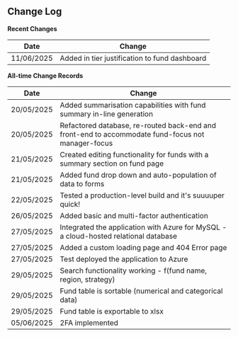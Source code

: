 ## Change Log

**Recent Changes**

| Date      | Change |
| ----------- | ----------- |
| 11/06/2025   | Added in tier justification to fund dashboard |

**All-time Change Records**

| Date      | Change |
| ----------- | ----------- |
| 20/05/2025 | Added summarisation capabilities with fund summary in-line generation |
| 20/05/2025 | Refactored database, re-routed back-end and front-end to accommodate fund-focus not manager-focus |
| 21/05/2025 | Created editing functionality for funds with a summary section on fund page |
| 21/05/2025 | Added fund drop down and auto-population of data to forms |
| 22/05/2025 | Tested a production-level build and it's suuuuper quick! |
| 26/05/2025 | Added basic and multi-factor authentication |
| 27/05/2025 | Integrated the application with Azure for MySQL - a cloud-hosted relational database |
| 27/05/2025 | Added a custom loading page and 404 Error page |
| 27/05/2025 | Test deployed the application to Azure |
| 29/05/2025 | Search functionality working - f(fund name, region, strategy) |
| 29/05/2025 | Fund table is sortable (numerical and categorical data) |
| 29/05/2025 | Fund table is exportable to xlsx |
| 05/06/2025 | 2FA implemented |
